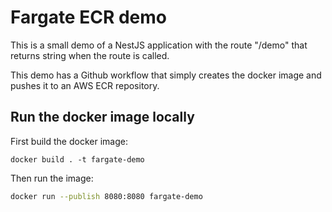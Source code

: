 # Fargate ECR demo

This is a small demo of a NestJS application with the route "/demo" that returns string when the route is called.

This demo has a Github workflow that simply creates the docker image and pushes it to an AWS ECR repository.


## Run the docker image locally

First build the docker image:

```shell
docker build . -t fargate-demo
```

Then run the image:
```sh
docker run --publish 8080:8080 fargate-demo
```